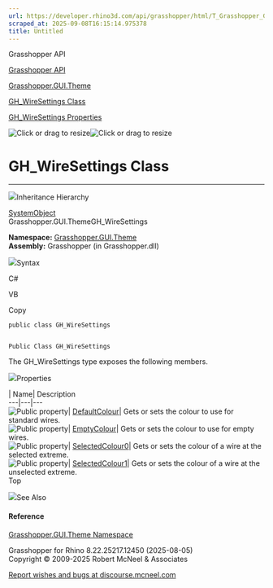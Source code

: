 ```yaml
---
url: https://developer.rhino3d.com/api/grasshopper/html/T_Grasshopper_GUI_Theme_GH_WireSettings.htm
scraped_at: 2025-09-08T16:15:14.975378
title: Untitled
---
```


Grasshopper API

[Grasshopper API](../html/723c01da-9986-4db2-8f53-6f3a7494df75.htm
"Grasshopper API")

[Grasshopper.GUI.Theme](../html/N_Grasshopper_GUI_Theme.htm
"Grasshopper.GUI.Theme")

[GH_WireSettings Class](../html/T_Grasshopper_GUI_Theme_GH_WireSettings.htm
"GH_WireSettings Class")

[GH_WireSettings
Properties](../html/Properties_T_Grasshopper_GUI_Theme_GH_WireSettings.htm
"GH_WireSettings Properties")

![Click or drag to resize](../icons/TocOpen.gif)![Click or drag to
resize](../icons/TocClose.gif)

# GH_WireSettings Class  
  
---  
  
![](../icons/SectionExpanded.png)Inheritance Hierarchy

[SystemObject](https://docs.microsoft.com/dotnet/api/system.object)  
Grasshopper.GUI.ThemeGH_WireSettings  

**Namespace:** [Grasshopper.GUI.Theme](N_Grasshopper_GUI_Theme.htm)  
**Assembly:** Grasshopper (in Grasshopper.dll)

![](../icons/SectionExpanded.png)Syntax

C#

VB

Copy

    
    
    public class GH_WireSettings
    
    
    Public Class GH_WireSettings

The GH_WireSettings type exposes the following members.

![](../icons/SectionExpanded.png)Properties

| Name| Description  
---|---|---  
![Public property](../icons/pubproperty.gif)|
[DefaultColour](P_Grasshopper_GUI_Theme_GH_WireSettings_DefaultColour.htm)|
Gets or sets the colour to use for standard wires.  
![Public property](../icons/pubproperty.gif)|
[EmptyColour](P_Grasshopper_GUI_Theme_GH_WireSettings_EmptyColour.htm)|  Gets
or sets the colour to use for empty wires.  
![Public property](../icons/pubproperty.gif)|
[SelectedColour0](P_Grasshopper_GUI_Theme_GH_WireSettings_SelectedColour0.htm)|
Gets or sets the colour of a wire at the selected extreme.  
![Public property](../icons/pubproperty.gif)|
[SelectedColour1](P_Grasshopper_GUI_Theme_GH_WireSettings_SelectedColour1.htm)|
Gets or sets the colour of a wire at the unselected extreme.  
Top

![](../icons/SectionExpanded.png)See Also

#### Reference

[Grasshopper.GUI.Theme Namespace](N_Grasshopper_GUI_Theme.htm)

Grasshopper for Rhino 8.22.25217.12450 (2025-08-05)  
Copyright © 2009-2025 Robert McNeel & Associates

[Report wishes and bugs at
discourse.mcneel.com](https://discourse.mcneel.com/c/grasshopper)

